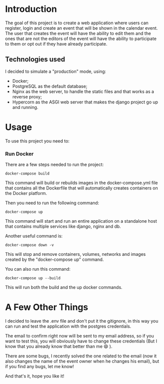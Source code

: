 

# Introduction

The goal of this project is to create a web application where users can register, login and create an event that will be shown in the calendar event. The user that creates the event will have the ability to edit them and the ones that are not the editors of the event will have the ability to participate to them or opt out if they have already participate.


## Technologies used
I decided to simulate a "production" mode, using: 
* Docker; 
* PostgreSQL as the default database;
* Nginx as the web server, to handle the static files and that works as a reverse proxy;
* Hypercorn as the ASGI web server that makes the django project go up and running.



# Usage

To use this project you need to:

### Run Docker 

There are a few steps needed to run the project: 

    docker-compose build

This command will build or rebuilds images in the docker-compose.yml file that contains all the Dockerfile that will automatically creates containers on the Docker platform.

Then you need to run the following command:

    docker-compose up

This command will start and run an entire application on a standalone host that contains multiple services like django, nginx and db.

Another useful command is:

    docker-compose down -v

This will stop and remove containers, volumes, networks and images created by the "docker-compose up" command.

You can also run this command:

    docker-compose up --build

This will run both the build and the up docker commands.
    

# A Few Other Things 

I decided to leave the .env file and don't put it the gitignore, in this way you can run and test the application with the postgres credentials.

The email to confirm right now will be sent to my email address, so if you want to test this, you will obviously have to change these credentials (But I know that you already know that better than me :smile: ).


There are some bugs, I recently solved the one related to the email (now it also changes the name of the event owner when he changes his email), but if you find any bugs, let me know!

And that's it, hope you like it!
